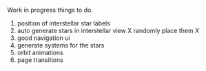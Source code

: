 Work in progress
things to do.
1. position of interstellar star labels 
2. auto generate stars in interstellar view X 
randomly place them X
3. good navigation ui
4. generate systems for the stars 
5. orbit animations
6. page transitions